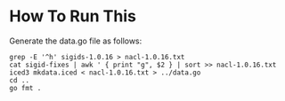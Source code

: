 
# How To Run This

Generate the data.go file as follows:

```
grep -E '^h' sigids-1.0.16 > nacl-1.0.16.txt
cat sigid-fixes | awk ' { print "g", $2 } | sort >> nacl-1.0.16.txt
iced3 mkdata.iced < nacl-1.0.16.txt > ../data.go
cd ..
go fmt .
```
